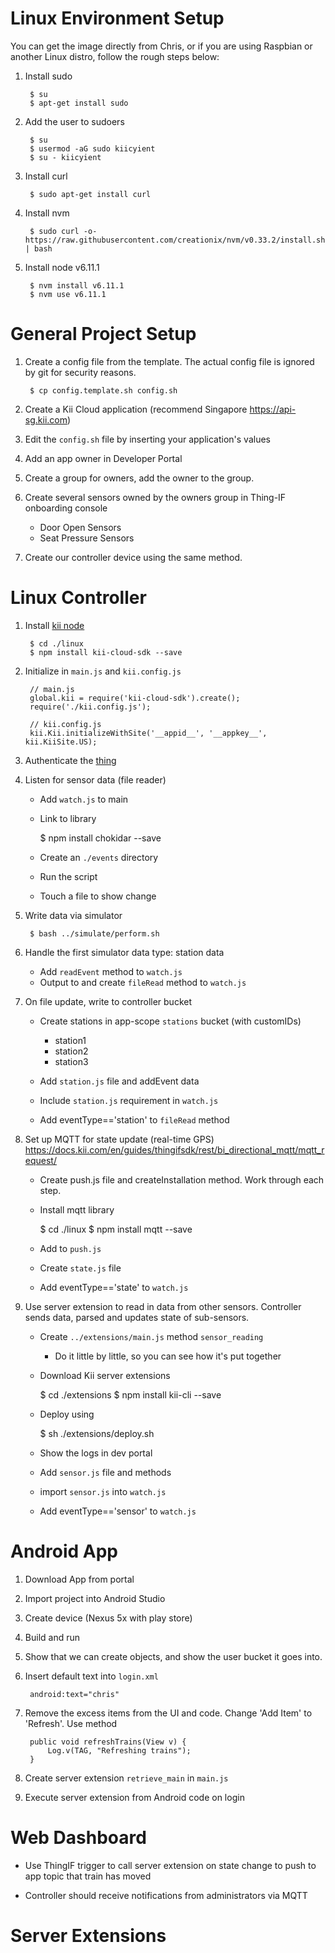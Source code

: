 # Linux Environment Setup
You can get the image directly from Chris, or if you are using Raspbian or another Linux distro, follow the rough steps below:

1. Install sudo

		$ su
		$ apt-get install sudo

2. Add the user to sudoers

		$ su 
		$ usermod -aG sudo kiicyient
		$ su - kiicyient

3. Install curl 

		$ sudo apt-get install curl

4. Install nvm

		$ sudo curl -o- https://raw.githubusercontent.com/creationix/nvm/v0.33.2/install.sh | bash

5. Install node v6.11.1

		$ nvm install v6.11.1
		$ nvm use v6.11.1


# General Project Setup

1. Create a config file from the template. The actual config file is ignored by git for security reasons.

		$ cp config.template.sh config.sh

2. Create a Kii Cloud application (recommend Singapore https://api-sg.kii.com)

3. Edit the `config.sh` file by inserting your application's values

4. Add an app owner in Developer Portal

5. Create a group for owners, add the owner to the group.

6. Create several sensors owned by the owners group in Thing-IF onboarding console

	- Door Open Sensors
	- Seat Pressure Sensors

7. Create our controller device using the same method.

# Linux Controller

1. Install [kii node](https://docs.kii.com/en/guides/cloudsdk/javascript/quickstart/install-nodejs/)

		$ cd ./linux
		$ npm install kii-cloud-sdk --save

2. Initialize in `main.js` and `kii.config.js`

		// main.js
		global.kii = require('kii-cloud-sdk').create();
		require('./kii.config.js');

		// kii.config.js
		kii.Kii.initializeWithSite('__appid__', '__appkey__', kii.KiiSite.US);

3. Authenticate the [thing](https://docs.kii.com/en/guides/thingifsdk/thingsdk/thing-javascript)

4. Listen for sensor data (file reader)

	- Add `watch.js` to main
	- Link to library

		$ npm install chokidar --save

	- Create an `./events` directory
	- Run the script
	- Touch a file to show change

5. Write data via simulator

		$ bash ../simulate/perform.sh

6. Handle the first simulator data type: station data

	- Add `readEvent` method to `watch.js`
	- Output to and create `fileRead` method to `watch.js`

7. On file update, write to controller bucket

	- Create stations in app-scope `stations` bucket (with customIDs)
		- station1
		- station2
		- station3

	- Add `station.js` file and addEvent data
	- Include `station.js` requirement in `watch.js`
	- Add eventType=='station' to `fileRead` method

8. Set up MQTT for state update (real-time GPS) https://docs.kii.com/en/guides/thingifsdk/rest/bi_directional_mqtt/mqtt_request/

	- Create push.js file and createInstallation method. Work through each step.
	- Install mqtt library

		$ cd ./linux
		$ npm install mqtt --save

	- Add to `push.js`
	- Create `state.js` file
	- Add eventType=='state' to `watch.js`


9. Use server extension to read in data from other sensors. Controller sends data, parsed and updates state of sub-sensors.

	- Create `../extensions/main.js` method `sensor_reading`
		- Do it little by little, so you can see how it's put together
	- Download Kii server extensions

		$ cd ./extensions
		$ npm install kii-cli --save

	- Deploy using

		$ sh ./extensions/deploy.sh

	- Show the logs in dev portal
	- Add `sensor.js` file and methods
	- import `sensor.js` into `watch.js`
	- Add eventType=='sensor' to `watch.js`

# Android App

1. Download App from portal

2. Import project into Android Studio

3. Create device (Nexus 5x with play store)

4. Build and run

5. Show that we can create objects, and show the user bucket it goes into.

6. Insert default text into `login.xml`

		android:text="chris"

6. Remove the excess items from the UI and code. Change 'Add Item' to 'Refresh'. Use method

	    public void refreshTrains(View v) {
	        Log.v(TAG, "Refreshing trains");
    	}

7. Create server extension `retrieve_main` in `main.js`

8. Execute server extension from Android code on login



# Web Dashboard

- Use ThingIF trigger to call server extension on state change to push to app topic that train has moved

- Controller should receive notifications from administrators via MQTT

# Server Extensions
